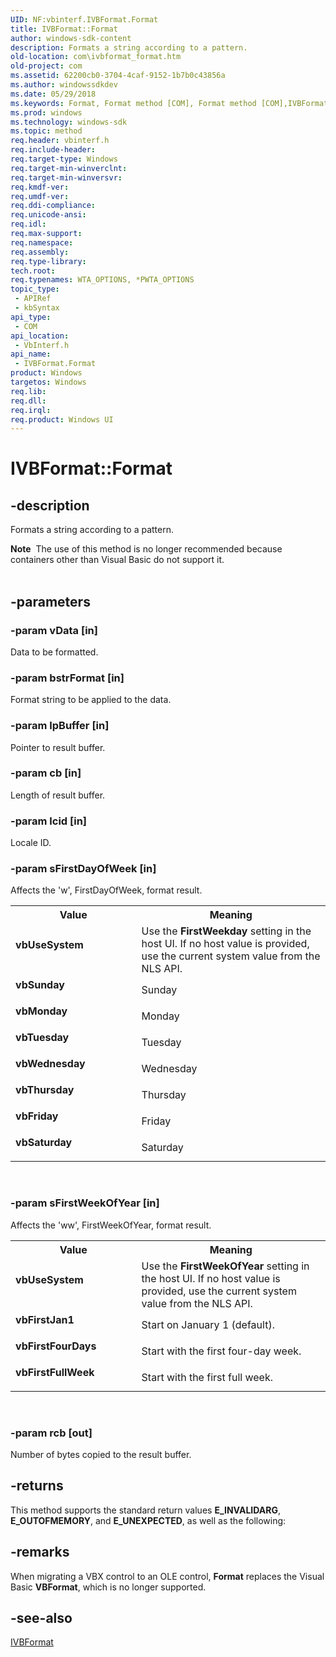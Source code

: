 ```yaml
---
UID: NF:vbinterf.IVBFormat.Format
title: IVBFormat::Format
author: windows-sdk-content
description: Formats a string according to a pattern.
old-location: com\ivbformat_format.htm
old-project: com
ms.assetid: 62200cb0-3704-4caf-9152-1b7b0c43856a
ms.author: windowssdkdev
ms.date: 05/29/2018
ms.keywords: Format, Format method [COM], Format method [COM],IVBFormat interface, IVBFormat interface [COM],Format method, IVBFormat.Format, IVBFormat::Format, _com_IVBFormat_Format, com.ivbformat_format, vbFirstFourDays, vbFirstFullWeek, vbFirstJan1, vbFriday, vbMonday, vbSaturday, vbSunday, vbThursday, vbTuesday, vbUseSystem, vbWednesday, vbinterf/IVBFormat::Format
ms.prod: windows
ms.technology: windows-sdk
ms.topic: method
req.header: vbinterf.h
req.include-header: 
req.target-type: Windows
req.target-min-winverclnt: 
req.target-min-winversvr: 
req.kmdf-ver: 
req.umdf-ver: 
req.ddi-compliance: 
req.unicode-ansi: 
req.idl: 
req.max-support: 
req.namespace: 
req.assembly: 
req.type-library: 
tech.root: 
req.typenames: WTA_OPTIONS, *PWTA_OPTIONS
topic_type:
 - APIRef
 - kbSyntax
api_type:
 - COM
api_location:
 - VbInterf.h
api_name:
 - IVBFormat.Format
product: Windows
targetos: Windows
req.lib: 
req.dll: 
req.irql: 
req.product: Windows UI
---
```


# IVBFormat::Format


## -description


Formats a string according to a pattern.
<div class="alert"><b>Note</b>  The use of this method is no longer recommended because containers other than Visual Basic do not support 
    it.</div><div> </div>

## -parameters




### -param vData [in]

Data to be formatted.


### -param bstrFormat [in]

Format string to be applied to the data.


### -param lpBuffer [in]

Pointer to result buffer.


### -param cb [in]

Length of result buffer.


### -param lcid [in]

Locale ID.


### -param sFirstDayOfWeek [in]

Affects the 'w', FirstDayOfWeek, format result.

<table>
<tr>
<th>Value</th>
<th>Meaning</th>
</tr>
<tr>
<td width="40%"><a id="vbUseSystem"></a><a id="vbusesystem"></a><a id="VBUSESYSTEM"></a><dl>
<dt><b>vbUseSystem</b></dt>
</dl>
</td>
<td width="60%">
Use the <b>FirstWeekday</b> setting in the host UI. If no host value is provided, 
        use the current system value from the NLS API.

</td>
</tr>
<tr>
<td width="40%"><a id="vbSunday"></a><a id="vbsunday"></a><a id="VBSUNDAY"></a><dl>
<dt><b>vbSunday</b></dt>
</dl>
</td>
<td width="60%">
Sunday

</td>
</tr>
<tr>
<td width="40%"><a id="vbMonday"></a><a id="vbmonday"></a><a id="VBMONDAY"></a><dl>
<dt><b>vbMonday</b></dt>
</dl>
</td>
<td width="60%">
Monday

</td>
</tr>
<tr>
<td width="40%"><a id="vbTuesday"></a><a id="vbtuesday"></a><a id="VBTUESDAY"></a><dl>
<dt><b>vbTuesday</b></dt>
</dl>
</td>
<td width="60%">
Tuesday

</td>
</tr>
<tr>
<td width="40%"><a id="vbWednesday"></a><a id="vbwednesday"></a><a id="VBWEDNESDAY"></a><dl>
<dt><b>vbWednesday</b></dt>
</dl>
</td>
<td width="60%">
Wednesday

</td>
</tr>
<tr>
<td width="40%"><a id="vbThursday"></a><a id="vbthursday"></a><a id="VBTHURSDAY"></a><dl>
<dt><b>vbThursday</b></dt>
</dl>
</td>
<td width="60%">
Thursday

</td>
</tr>
<tr>
<td width="40%"><a id="vbFriday"></a><a id="vbfriday"></a><a id="VBFRIDAY"></a><dl>
<dt><b>vbFriday</b></dt>
</dl>
</td>
<td width="60%">
Friday

</td>
</tr>
<tr>
<td width="40%"><a id="vbSaturday"></a><a id="vbsaturday"></a><a id="VBSATURDAY"></a><dl>
<dt><b>vbSaturday</b></dt>
</dl>
</td>
<td width="60%">
Saturday

</td>
</tr>
</table>
 


### -param sFirstWeekOfYear [in]

Affects the 'ww', FirstWeekOfYear, format result.

<table>
<tr>
<th>Value</th>
<th>Meaning</th>
</tr>
<tr>
<td width="40%"><a id="vbUseSystem"></a><a id="vbusesystem"></a><a id="VBUSESYSTEM"></a><dl>
<dt><b>vbUseSystem</b></dt>
</dl>
</td>
<td width="60%">
Use the <b>FirstWeekOfYear</b> setting in the host UI. If no host value is provided, 
        use the current system value from the NLS API.

</td>
</tr>
<tr>
<td width="40%"><a id="vbFirstJan1"></a><a id="vbfirstjan1"></a><a id="VBFIRSTJAN1"></a><dl>
<dt><b>vbFirstJan1</b></dt>
</dl>
</td>
<td width="60%">
Start on January 1 (default).

</td>
</tr>
<tr>
<td width="40%"><a id="vbFirstFourDays"></a><a id="vbfirstfourdays"></a><a id="VBFIRSTFOURDAYS"></a><dl>
<dt><b>vbFirstFourDays</b></dt>
</dl>
</td>
<td width="60%">
Start with the first four-day week.

</td>
</tr>
<tr>
<td width="40%"><a id="vbFirstFullWeek"></a><a id="vbfirstfullweek"></a><a id="VBFIRSTFULLWEEK"></a><dl>
<dt><b>vbFirstFullWeek</b></dt>
</dl>
</td>
<td width="60%">
Start with the first full week.

</td>
</tr>
</table>
 


### -param rcb [out]

Number of bytes copied to the result buffer.


## -returns



This method supports the standard return values <b>E_INVALIDARG</b>, 
      <b>E_OUTOFMEMORY</b>, and <b>E_UNEXPECTED</b>, as well as the 
      following:




## -remarks



When migrating a VBX control to an OLE control, 
    <b>Format</b> replaces the Visual Basic 
    <b>VBFormat</b>, which is no longer supported.




## -see-also




<a href="https://msdn.microsoft.com/6b05c0c7-6f38-42cf-bf7b-2a54a4302b68">IVBFormat</a>
 

 

